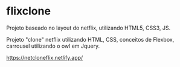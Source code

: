 # flixclone
Projeto baseado no layout do netflix, utilizando HTML5, CSS3, JS.

Projeto "clone" netflix utilizando HTML, CSS, conceitos de Flexbox, carrousel utilizando o owl em Jquery.

https://netcloneflix.netlify.app/
